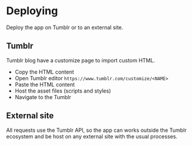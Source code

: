 # Deploying

Deploy the app on Tumblr or to an external site.

## Tumblr

Tumblr blog have a customize page to import custom HTML.

- Copy the HTML content
- Open Tumblr editor `https://www.tumblr.com/customize/<NAME>`
- Paste the HTML content
- Host the asset files (scripts and styles)
- Navigate to the Tumblr

## External site

All requests use the Tumblr API, so the app can works outside the Tumblr ecosystem and be host on any external site with the usual processes.
